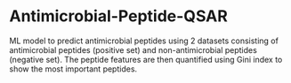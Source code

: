 # Antimicrobial-Peptide-QSAR
ML model to predict antimicrobial peptides using 2 datasets consisting of antimicrobial peptides (positive set) and non-antimicrobial peptides (negative set). The peptide features are then quantified using Gini index to show the most important peptides.
